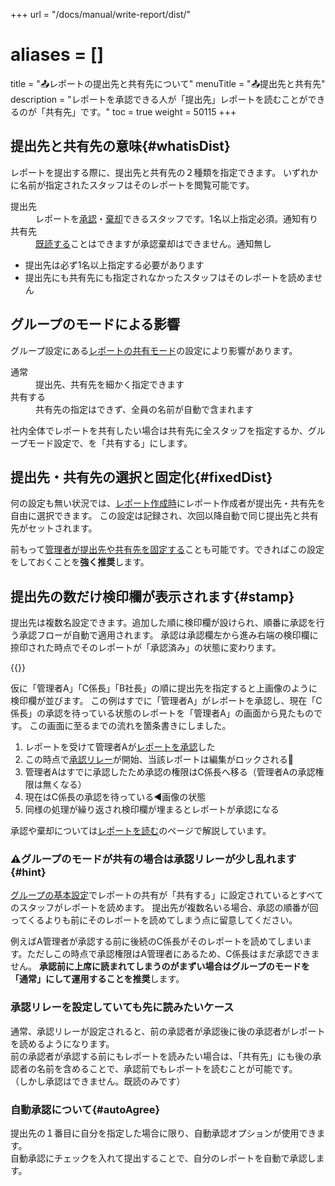 +++
url = "/docs/manual/write-report/dist/"
# aliases = []
title = "📤レポートの提出先と共有先について"
menuTitle = "📤提出先と共有先"
description = "レポートを承認できる人が「提出先」レポートを読むことができるのが「共有先」です。"
toc = true
weight = 50115
+++

## 提出先と共有先の意味{#whatisDist}

レポートを提出する際に、提出先と共有先の２種類を指定できます。
いずれかに名前が指定されたスタッフはそのレポートを閲覧可能です。

<dl class="basic">
<dt>提出先</dt>
<dd>レポートを<a href="/docs/manual/read-report/state/#agree">承認</a>・<a href="/docs/manual/read-report/state/#reject">棄却</a>できるスタッフです。1名以上指定必須。通知有り</dd>
<dt>共有先</dt>
<dd><a href="/docs/manual/read-report/state/#readed">既読する</a>ことはできますが承認棄却はできません。通知無し</dd>
</dl>

- 提出先は必ず1名以上指定する必要があります
- 提出先にも共有先にも指定されなかったスタッフはそのレポートを読めません

## グループのモードによる影響

グループ設定にある[レポートの共有モード](/docs/manual/initial-setting/setting-group/#reportShare)の設定により影響があります。

<dl class="basic">
<dt>通常</dt>
<dd>提出先、共有先を細かく指定できます</dd>
<dt>共有する</dt>
<dd>共有先の指定はできず、全員の名前が自動で含まれます</dd>
</dl>

社内全体でレポートを共有したい場合は共有先に全スタッフを指定するか、グループモード設定で、を「共有する」にします。

## 提出先・共有先の選択と固定化{#fixedDist}

何の設定も無い状況では、[レポート作成時](/docs/manual/write-report/write/#dist)にレポート作成者が提出先・共有先を自由に選択できます。
この設定は記録され、次回以降自動で同じ提出先と共有先がセットされます。

前もって[管理者が提出先や共有先を固定する](/docs/manual/initial-setting/staff-local/dist/)ことも可能です。できればこの設定をしておくことを**強く推奨**します。

## 提出先の数だけ検印欄が表示されます{#stamp}

提出先は複数名設定できます。追加した順に検印欄が設けられ、順番に承認を行う承認フローが自動で適用されます。
承認は承認欄左から進み右端の検印欄に捺印された時点でそのレポートが「承認済み」の状態に変わります。

{{<icatch filename="img/report-progression" msg="提出先の数だけスタンプラリーします。全員回るとレポートが承認状態になります" alice="book">}}

仮に「管理者A」「C係長」「B社長」の順に提出先を指定すると上画像のように検印欄が並びます。
この例はすでに「管理者A」がレポートを承認し、現在「C係長」の承認を待っている状態のレポートを「管理者A」の画面から見たものです。
この画面に至るまでの流れを箇条書きにしました。

1. レポートを受けて管理者Aが[レポートを承認](/docs/manual/read-report/state/#agree)した
1. この時点で[承認リレー](/docs/manual/read-report/state/#relay)が開始、当該レポートは編集がロックされる🔐
1. 管理者Aはすでに承認したため承認の権限はC係長へ移る（管理者Aの承認権限は無くなる）
1. 現在はC係長の承認を待っている◀画像の状態
1. 同様の処理が繰り返され検印欄が埋まるとレポートが承認になる

承認や棄却については[レポートを読む](/docs/manual/read-report/state/)のページで解説しています。

### ⚠グループのモードが共有の場合は承認リレーが少し乱れます{#hint}

[グループの基本設定](/docs/manual/initial-setting/make-group/)でレポートの共有が「共有する」に設定されているとすべてのスタッフがレポートを読めます。
提出先が複数名いる場合、承認の順番が回ってくるよりも前にそのレポートを読めてしまう点に留意してください。

例えばA管理者が承認する前に後続のC係長がそのレポートを読めてしまいます。ただしこの時点で承認権限はA管理者にあるため、C係長はまだ承認できません。
**承認前に上席に読まれてしまうのがまずい場合はグループのモードを「通常」にして運用することを推奨**します。

### 承認リレーを設定していても先に読みたいケース

通常、承認リレーが設定されると、前の承認者が承認後に後の承認者がレポートを読めるようになります。  
前の承認者が承認する前にもレポートを読みたい場合は、「共有先」にも後の承認者の名前を含めることで、承認前でもレポートを読むことが可能です。  
（しかし承認はできません。既読のみです）

### 自動承認について{#autoAgree}

提出先の１番目に自分を指定した場合に限り、自動承認オプションが使用できます。  
自動承認にチェックを入れて提出することで、自分のレポートを自動で承認します。

